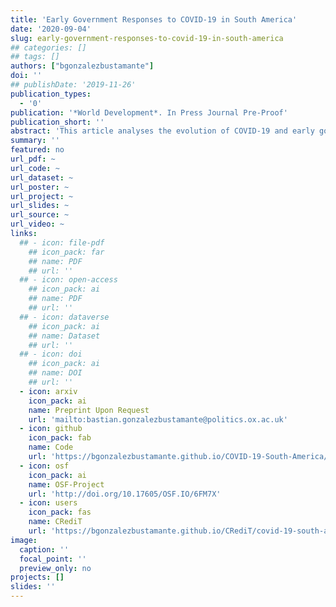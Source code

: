 ```yaml
---
title: 'Early Government Responses to COVID-19 in South America'
date: '2020-09-04'
slug: early-government-responses-to-covid-19-in-south-america
## categories: []
## tags: []
authors: ["bgonzalezbustamante"]
doi: ''
## publishDate: '2019-11-26'
publication_types:
  - '0'
publication: '*World Development*. In Press Journal Pre-Proof'
publication_short: ''
abstract: 'This article analyses the evolution of COVID-19 and early government responses to the pandemic in eight South American countries. To this aim, this study explores indicators which trace the progression of the pandemic and analyses factors related of state capacity which impacted on the early response of governments of implementing restrictive policies of social distancing associated with a suppression strategy. The pressure on the health systems is evaluated with early projections of the growth-phase of the epidemic, which is incorporated as an indicator in the analysis of early interventions based on Cox proportional hazards models. The results indicate that fiscal expenditure on health, regional and local government capacity, and pressure on the health system accelerate government response with stringent interventions. A counter-intuitive finding is that the economic strength of a country delays these types of reactions. The effect of these interventions is something that should be studied in greater depth, considering, for example, sociocultural factors. Lastly, only cases such as Uruguay and Paraguay show some signs of having the pandemic relatively under control by mid-May, while Brazil and Peru face very adverse scenarios. In this context, considering the characteristics of the states in the region and the level of informal employment, it will be a public policy challenge to keep the equilibrium between restrictive measures and the economic and social problems which these responses imply in the medium term.'
summary: ''
featured: no
url_pdf: ~
url_code: ~
url_dataset: ~
url_poster: ~
url_project: ~
url_slides: ~
url_source: ~
url_video: ~
links:
  ## - icon: file-pdf
    ## icon_pack: far
    ## name: PDF
    ## url: ''
  ## - icon: open-access 
    ## icon_pack: ai
    ## name: PDF
    ## url: ''
  ## - icon: dataverse
    ## icon_pack: ai
    ## name: Dataset
    ## url: ''
  ## - icon: doi
    ## icon_pack: ai
    ## name: DOI
    ## url: ''
  - icon: arxiv
    icon_pack: ai
    name: Preprint Upon Request
    url: 'mailto:bastian.gonzalezbustamante@politics.ox.ac.uk'
  - icon: github
    icon_pack: fab
    name: Code
    url: 'https://bgonzalezbustamante.github.io/COVID-19-South-America/'
  - icon: osf
    icon_pack: ai
    name: OSF-Project
    url: 'http://doi.org/10.17605/OSF.IO/6FM7X'
  - icon: users
    icon_pack: fas
    name: CRediT
    url: 'https://bgonzalezbustamante.github.io/CRediT/covid-19-south-america.html'
image:
  caption: ''
  focal_point: ''
  preview_only: no
projects: []
slides: ''
---
```

